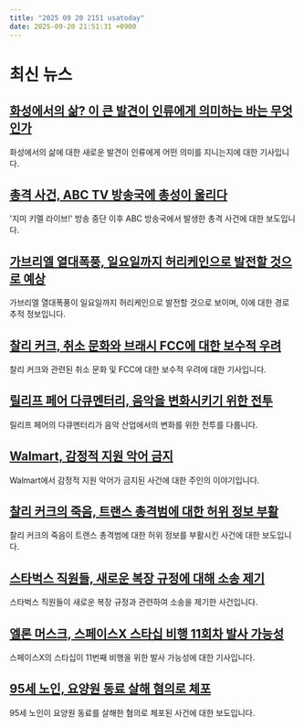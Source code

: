 ```yaml
---
title: "2025 09 20 2151 usatoday"
date: 2025-09-20 21:51:31 +0900
---
```


# 최신 뉴스

## [화성에서의 삶? 이 큰 발견이 인류에게 의미하는 바는 무엇인가](https://www.usatoday.com/story/news/nation/2025/09/19/life-on-mars-discovery/86198022007/)
  화성에서의 삶에 대한 새로운 발견이 인류에게 어떤 의미를 지니는지에 대한 기사입니다.
## [총격 사건, ABC TV 방송국에 총성이 울리다](https://www.usatoday.com/story/entertainment/tv/2025/09/19/abc-building-shooting/86251168007/)
  '지미 키멜 라이브!' 방송 중단 이후 ABC 방송국에서 발생한 총격 사건에 대한 보도입니다.
## [가브리엘 열대폭풍, 일요일까지 허리케인으로 발전할 것으로 예상](https://www.usatoday.com/story/news/weather/2025/09/19/tropical-storm-gabrielle-hurricane-path-tracker-spaghetti-models/86236248007/)
  가브리엘 열대폭풍이 일요일까지 허리케인으로 발전할 것으로 보이며, 이에 대한 경로 추적 정보입니다.
## [찰리 커크, 취소 문화와 브래시 FCC에 대한 보수적 우려](https://www.usatoday.com/story/news/politics/2025/09/20/charlie-kirk-jimmy-kimmel-abc-cancel-culture/86244255007/)
  찰리 커크와 관련된 취소 문화 및 FCC에 대한 보수적 우려에 대한 기사입니다.
## [릴리프 페어 다큐멘터리, 음악을 변화시키기 위한 전투](https://www.usatoday.com/story/entertainment/music/2025/09/20/lilith-fair-documentary-2025-sarah-mclachlan/86243889007/)
  릴리프 페어의 다큐멘터리가 음악 산업에서의 변화를 위한 전투를 다룹니다.
## [Walmart, 감정적 지원 악어 금지](https://www.usatoday.com/story/pets-animals/wildlife/2025/09/20/emotional-support-alligator-banned-walmart/86238243007/)
  Walmart에서 감정적 지원 악어가 금지된 사건에 대한 주인의 이야기입니다.
## [찰리 커크의 죽음, 트랜스 총격범에 대한 허위 정보 부활](https://www.usatoday.com/story/news/politics/2025/09/20/charlie-kirk-death-transgender-disinformation/86161156007/)
  찰리 커크의 죽음이 트랜스 총격범에 대한 허위 정보를 부활시킨 사건에 대한 보도입니다.
## [스타벅스 직원들, 새로운 복장 규정에 대해 소송 제기](https://www.usatoday.com/story/news/politics/2025/09/19/starbucks-workers-sue-new-dress-code/86245993007/)
  스타벅스 직원들이 새로운 복장 규정과 관련하여 소송을 제기한 사건입니다.
## [엘론 머스크, 스페이스X 스타십 비행 11회차 발사 가능성](https://www.usatoday.com/story/news/nation/2025/09/20/elon-musk-spacex-starship-flight-11/86236773007/)
  스페이스X의 스타십이 11번째 비행을 위한 발사 가능성에 대한 기사입니다.
## [95세 노인, 요양원 동료 살해 혐의로 체포](https://www.usatoday.com/story/news/crime/2025/09/19/woman-arrested-death-nursing-home-roommate-new-york-city/86241244007/)
  95세 노인이 요양원 동료를 살해한 혐의로 체포된 사건에 대한 보도입니다.